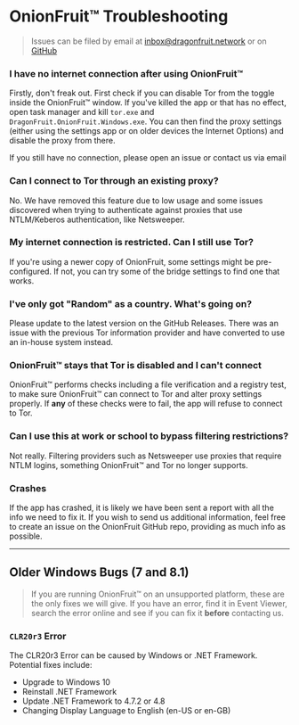# OnionFruit™ Troubleshooting

> Issues can be filed by email at inbox@dragonfruit.network or on [GitHub](https://github.com/dragonfruitnetwork/onionfruit/issues)

### I have no internet connection after using OnionFruit™
Firstly, don't freak out. First check if you can disable Tor from the toggle inside the OnionFruit™ window. If you've killed the app or that has no effect, open task manager and kill `tor.exe` and `DragonFruit.OnionFruit.Windows.exe`. You can then find the proxy settings (either using the settings app or on older devices the Internet Options) and disable the proxy from there.

If you still have no connection, please open an issue or contact us via email

### Can I connect to Tor through an existing proxy?
No. We have removed this feature due to low usage and some issues discovered when trying to authenticate against proxies that use NTLM/Keberos authentication, like Netsweeper.

### My internet connection is restricted. Can I still use Tor?
If you're using a newer copy of OnionFruit, some settings might be pre-configured. If not, you can try some of the bridge settings to find one that works.

### I've only got "Random" as a country. What's going on?
Please update to the latest version on the GitHub Releases. There was an issue with the previous Tor information provider and have converted to use an in-house system instead.

### OnionFruit™ stays that Tor is disabled and I can't connect
OnionFruit™ performs checks including a file verification and a registry test, to make sure OnionFruit™ can connect to Tor and alter proxy settings properly. If **any** of these checks were to fail, the app will refuse to connect to Tor. 

### Can I use this at work or school to bypass filtering restrictions?
Not really. Filtering providers such as Netsweeper use proxies that require NTLM logins, something OnionFruit™ and Tor no longer supports.

### Crashes
If the app has crashed, it is likely we have been sent a report with all the info we need to fix it. If you wish to send us additional information, feel free to create an issue on the OnionFruit GitHub repo, providing as much info as possible.

***

## Older Windows Bugs (7 and 8.1)
> If you are running OnionFruit™ on an unsupported platform, these are the only fixes we will give. If you have an error, find it in Event Viewer, search the error online and see if you can fix it **before** contacting us.

### `CLR20r3` Error
The CLR20r3 Error can be caused by Windows or .NET Framework. Potential fixes include:

* Upgrade to Windows 10
* Reinstall .NET Framework
* Update .NET Framework to 4.7.2 or 4.8
* Changing Display Language to English (en-US or en-GB)
